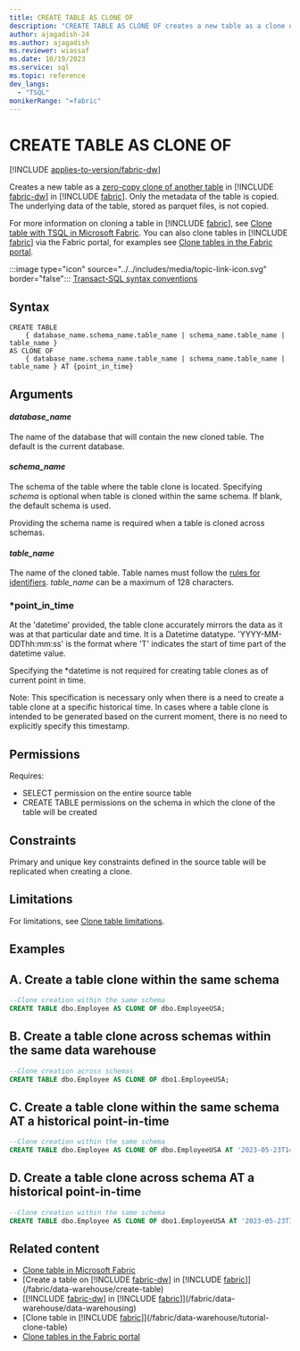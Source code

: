 ```yaml
---
title: CREATE TABLE AS CLONE OF
description: "CREATE TABLE AS CLONE OF creates a new table as a clone of another table in Synapse Data Warehouse in Microsoft Fabric."
author: ajagadish-24
ms.author: ajagadish
ms.reviewer: wiassaf
ms.date: 10/19/2023
ms.service: sql
ms.topic: reference
dev_langs:
  - "TSQL"
monikerRange: "=fabric"
---
```

# CREATE TABLE AS CLONE OF

[!INCLUDE [applies-to-version/fabric-dw](../../includes/applies-to-version/fabric-dw.md)]

Creates a new table as a [zero-copy clone of another table](/fabric/data-warehouse/clone-table) in [!INCLUDE [fabric-dw](../../includes/fabric-dw.md)] in [!INCLUDE [fabric](../../includes/fabric.md)]. Only the metadata of the table is copied. The underlying data of the table, stored as parquet files, is not copied.

For more information on cloning a table in [!INCLUDE [fabric](../../includes/fabric.md)], see [Clone table with TSQL in Microsoft Fabric](/fabric/data-warehouse/tutorial-clone-table). You can also clone tables in [!INCLUDE [fabric](../../includes/fabric.md)] via the Fabric portal, for examples see [Clone tables in the Fabric portal](/fabric/data-warehouse/tutorial-clone-table-portal).

 :::image type="icon" source="../../includes/media/topic-link-icon.svg" border="false"::: [Transact-SQL syntax conventions](../../t-sql/language-elements/transact-sql-syntax-conventions-transact-sql.md)  

## Syntax
  
```syntaxsql
CREATE TABLE 
    { database_name.schema_name.table_name | schema_name.table_name | table_name } 
AS CLONE OF 
    { database_name.schema_name.table_name | schema_name.table_name | table_name } AT {point_in_time}
```  

## Arguments

#### *database_name*

 The name of the database that will contain the new cloned table. The default is the current database.  
  
#### *schema_name*

The schema of the table where the table clone is located. Specifying *schema* is optional when table is cloned within the same schema. If blank, the default schema is used.

Providing the schema name is required when a table is cloned across schemas.
  
#### *table_name*

The name of the cloned table. Table names must follow the [rules for identifiers](../../relational-databases/databases/database-identifiers.md?view=fabric&preserve-view=true). *table_name* can be a maximum of 128 characters.

### *point_in_time

At the 'datetime' provided, the table clone accurately mirrors the data as it was at that particular date and time. It is a Datetime datatype.
'YYYY-MM-DDThh:mm:ss' is the format where 'T' indicates the start of time part of the datetime value.

Specifying the *datetime is not required for creating table clones as of current point in time.

Note: This specification is necessary only when there is a need to create a table clone at a specific historical time. In cases where a table clone is intended to be generated based on the current moment, there is no need to explicitly specify this timestamp.

## Permissions

Requires: 
 - SELECT permission on the entire source table
 - CREATE TABLE permissions on the schema in which the clone of the table will be created
  
## Constraints

Primary and unique key constraints defined in the source table will be replicated when creating a clone.
 
## Limitations

For limitations, see [Clone table limitations](/fabric/data-warehouse/clone-table#limitations).

## Examples

## A. Create a table clone within the same schema

```sql
--Clone creation within the same schema
CREATE TABLE dbo.Employee AS CLONE OF dbo.EmployeeUSA;
```  

## B. Create a table clone across schemas within the same data warehouse

```sql
--Clone creation across schemas
CREATE TABLE dbo.Employee AS CLONE OF dbo1.EmployeeUSA;
```  

## C. Create a table clone within the same schema AT a historical point-in-time

```sql
--Clone creation within the same schema
CREATE TABLE dbo.Employee AS CLONE OF dbo.EmployeeUSA AT '2023-05-23T14:24:10.325';
```

## D. Create a table clone across schema AT a historical point-in-time

```sql
--Clone creation within the same schema
CREATE TABLE dbo.Employee AS CLONE OF dbo1.EmployeeUSA AT '2023-05-23T14:24:10';
```

## Related content

- [Clone table in Microsoft Fabric](/fabric/data-warehouse/clone-table)
- [Create a table on [!INCLUDE [fabric-dw](../../includes/fabric-dw.md)] in [!INCLUDE [fabric](../../includes/fabric.md)]](/fabric/data-warehouse/create-table)
- [[!INCLUDE [fabric-dw](../../includes/fabric-dw.md)] in [!INCLUDE [fabric](../../includes/fabric.md)]](/fabric/data-warehouse/data-warehousing)
- [Clone table in [!INCLUDE [fabric](../../includes/fabric.md)]](/fabric/data-warehouse/tutorial-clone-table)
- [Clone tables in the Fabric portal](/fabric/data-warehouse/tutorial-clone-table-portal)
